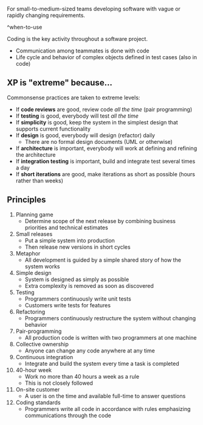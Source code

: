 
For small-to-medium-sized teams developing software with vague or rapidly changing requirements.

^when-to-use

Coding is the key activity throughout a software project.

- Communication among teammates is done with code
- Life cycle and behavior of complex objects defined in test cases (also in code)

## XP is "extreme" because...

Commonsense practices are taken to extreme levels:

- If **code reviews** are good, review code _all the time_ (pair programming)
- If **testing** is good, everybody will test _all the time_
- If **simplicity** is good, keep the system in the simplest design that supports current functionality
- If **design** is good, everybody will design (refactor) daily
  - There are no formal design documents (UML or otherwise)
- If **architecture** is important, everybody will work at defining and refining the architecture
- If **integration testing** is important, build and integrate test several times a day
- If **short iterations** are good, make iterations as short as possible (hours rather than weeks)

## Principles

1. Planning game
   - Determine scope of the next release by combining business priorities and technical estimates
2. Small releases
   - Put a simple system into production
   - Then release new versions in short cycles
3. Metaphor
   - All development is guided by a simple shared story of how the system works
4. Simple design
   - System is designed as simply as possible
   - Extra complexity is removed as soon as discovered
5. Testing
   - Programmers continuously write unit tests
   - Customers write tests for features
6. Refactoring
   - Programmers continuously restructure the system without changing behavior
7. Pair-programming
   - All production code is written with two programmers at one machine
8. Collective ownership
   - Anyone can change any code anywhere at any time
9. Continuous integration
   - Integrate and build the system every time a task is completed
10. 40-hour week
    - Work no more than 40 hours a week as a rule
    - This is not closely followed
11. On-site customer
    - A user is on the time and available full-time to answer questions
12. Coding standards
    - Programmers write all code in accordance with rules emphasizing communications through the code
